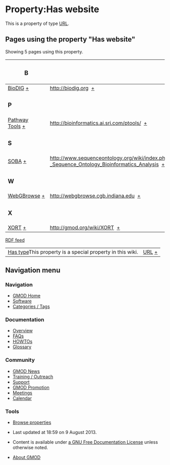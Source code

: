 



<span id="top"></span>




# <span dir="auto">Property:Has website</span>









This is a property of type [URL](Special%3ATypes/URL "Special%3ATypes/URL").

  
<span id="SMWResults"></span>



## Pages using the property "Has website"

Showing 5 pages using this property.

<table style="width: 100%; ">
<colgroup>
<col style="width: 50%" />
<col style="width: 50%" />
</colgroup>
<thead>
<tr class="header">
<th class="smwpropname"><h3 id="b">B</h3></th>
<th></th>
</tr>
</thead>
<tbody>
<tr class="odd">
<td class="smwpropname"><a href="BioDIG.1"
title="BioDIG">BioDIG</a> <span class="smwbrowse"><a
href="Special%3ABrowse/BioDIG"
title="Special%3ABrowse/BioDIG">+</a></span></td>
<td class="smwprops"><a href="http://biodig.org" class="external"
rel="nofollow">http://biodig.org</a>  <span class="smwsearch"><a
href="Special%3ASearchByProperty/Has-20website/http%3A-2F-2Fbiodig.org"
title="Special%3ASearchByProperty/Has-20website/http%3A-2F-2Fbiodig.org">+</a></span></td>
</tr>
<tr class="even">
<td class="smwpropname"><h3 id="p">P</h3></td>
<td></td>
</tr>
<tr class="odd">
<td class="smwpropname"><a href="Pathway_Tools.1"
title="Pathway Tools">Pathway Tools</a> <span class="smwbrowse"><a
href="Special%3ABrowse/Pathway-20Tools"
title="Special%3ABrowse/Pathway-20Tools">+</a></span></td>
<td class="smwprops"><a href="http://bioinformatics.ai.sri.com/ptools/"
class="external"
rel="nofollow">http://bioinformatics.ai.sri.com/ptools/</a>  <span
class="smwsearch"><a
href="Special%3ASearchByProperty/Has-20website/http%3A-2F-2Fbioinformatics.ai.sri.com-2Fptools-2F"
title="Special%3ASearchByProperty/Has-20website/http%3A-2F-2Fbioinformatics.ai.sri.com-2Fptools-2F">+</a></span></td>
</tr>
<tr class="even">
<td class="smwpropname"><h3 id="s">S</h3></td>
<td></td>
</tr>
<tr class="odd">
<td class="smwpropname"><a href="SOBA.1" title="SOBA">SOBA</a> <span
class="smwbrowse"><a href="Special%3ABrowse/SOBA"
title="Special%3ABrowse/SOBA">+</a></span></td>
<td class="smwprops"><a
href="http://www.sequenceontology.org/wiki/index.php/SOBA_-_Sequence_Ontology_Bioinformatics_Analysis"
class="external"
rel="nofollow">http://www.sequenceontology.org/wiki/index.php/SOBA_-_Sequence_Ontology_Bioinformatics_Analysis</a>  <span
class="smwsearch"><a
href="Special%3ASearchByProperty/Has-20website/http%3A-2F-2Fwww.sequenceontology.org-2Fwiki-2Findex.php-2FSOBA_-2D_Sequence_Ontology_Bioinformatics_Analysis"
title="Special%3ASearchByProperty/Has-20website/http:-2F-2Fwww.sequenceontology.org-2Fwiki-2Findex.php-2FSOBA -2D Sequence Ontology Bioinformatics Analysis">+</a></span></td>
</tr>
<tr class="even">
<td class="smwpropname"><h3 id="w">W</h3></td>
<td></td>
</tr>
<tr class="odd">
<td class="smwpropname"><a href="WebGBrowse.1"
title="WebGBrowse">WebGBrowse</a> <span class="smwbrowse"><a
href="Special%3ABrowse/WebGBrowse"
title="Special%3ABrowse/WebGBrowse">+</a></span></td>
<td class="smwprops"><a href="http://webgbrowse.cgb.indiana.edu"
class="external"
rel="nofollow">http://webgbrowse.cgb.indiana.edu</a>  <span
class="smwsearch"><a
href="Special%3ASearchByProperty/Has-20website/http%3A-2F-2Fwebgbrowse.cgb.indiana.edu"
title="Special%3ASearchByProperty/Has-20website/http%3A-2F-2Fwebgbrowse.cgb.indiana.edu">+</a></span></td>
</tr>
<tr class="even">
<td class="smwpropname"><h3 id="x">X</h3></td>
<td></td>
</tr>
<tr class="odd">
<td class="smwpropname"><a href="XORT.1" title="XORT">XORT</a> <span
class="smwbrowse"><a href="Special%3ABrowse/XORT"
title="Special%3ABrowse/XORT">+</a></span></td>
<td class="smwprops"><a href="XORT.1" class="external"
rel="nofollow">http://gmod.org/wiki/XORT</a>  <span class="smwsearch"><a
href="Special%3ASearchByProperty/Has-20website/http%3A-2F-2Fgmod.org-2Fwiki-2FXORT"
title="Special%3ASearchByProperty/Has-20website/http%3A-2F-2Fgmod.org-2Fwiki-2FXORT">+</a></span></td>
</tr>
</tbody>
</table>




</span><span class="smwrdflink"><span class="rdflink">[RDF
feed](http://gmod.org/wiki/Special:ExportRDF/Property%3AHas_website "Special:ExportRDF/Property:Has website")</span></span>

|  |  |
|----|----|
| <span class="smw-highlighter" data-type="1" state="inline" data-title="Property"><span class="smwbuiltin">[Has type](Property%3AHas_type "Property:Has type")</span><span class="smwttcontent">This property is a special property in this wiki.</span></span> | [URL](Special%3ATypes/URL "Special%3ATypes/URL") <span class="smwsearch">[+](Special%3ASearchByProperty/Has-20type/URL "Special%3ASearchByProperty/Has-20type/URL")</span> |






## Navigation menu






### 



<a href="Main_Page"
style="background-image: url(../images/GMOD-cogs.png);"
title="Visit the main page"></a>


### Navigation



- <span id="n-GMOD-Home">[GMOD Home](Main_Page)</span>
- <span id="n-Software">[Software](GMOD_Components)</span>
- <span id="n-Categories-.2F-Tags">[Categories /
  Tags](Categories)</span>




### Documentation



- <span id="n-Overview">[Overview](Overview)</span>
- <span id="n-FAQs">[FAQs](Category%3AFAQ)</span>
- <span id="n-HOWTOs">[HOWTOs](Category%3AHOWTO)</span>
- <span id="n-Glossary">[Glossary](Glossary)</span>




### Community



- <span id="n-GMOD-News">[GMOD News](GMOD_News)</span>
- <span id="n-Training-.2F-Outreach">[Training /
  Outreach](Training_and_Outreach)</span>
- <span id="n-Support">[Support](Support)</span>
- <span id="n-GMOD-Promotion">[GMOD Promotion](GMOD_Promotion)</span>
- <span id="n-Meetings">[Meetings](Meetings)</span>
- <span id="n-Calendar">[Calendar](Calendar)</span>




### Tools

- <span id="t-smwbrowselink"><a href="Special%3ABrowse/Property%3AHas_website" rel="smw-browse">Browse
  properties</a></span>



- <span id="footer-info-lastmod">Last updated at 18:59 on 9 August
  2013.</span>
<!-- - <span id="footer-info-viewcount">7,469 page views.</span> -->
- <span id="footer-info-copyright">Content is available under
  <a href="http://www.gnu.org/licenses/fdl-1.3.html" class="external"
  rel="nofollow">a GNU Free Documentation License</a> unless otherwise
  noted.</span>

<!-- -->

- <span id="footer-places-about">[About
  GMOD](GMOD%3AAbout "GMOD%3AAbout")</span>

<!-- -->




